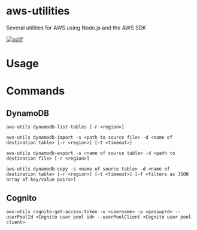 aws-utilities
=============

Several utilities for AWS using Node.js and the AWS SDK

[![oclif](https://img.shields.io/badge/cli-oclif-brightgreen.svg)](https://oclif.io)
<!--[![Version](https://img.shields.io/npm/v/aws-utilities.svg)](https://npmjs.org/package/aws-utilities) --->
<!--[![Downloads/week](https://img.shields.io/npm/dw/aws-utilities.svg)](https://npmjs.org/package/aws-utilities) --->
<!--[![License](https://img.shields.io/npm/l/aws-utilities.svg)](https://github.com/kerueter/aws-utilities/blob/master/package.json) --->

<!-- toc -->
# Usage
<!-- usage -->
# Commands

## DynamoDB

`aws-utils dynamodb-list-tables [-r <region>]`

`aws-utils dynamodb-import -s <path to source file> -d <name of destination table> [-r <region>] [-t <timeout>]`

`aws-utils dynamodb-export -s <name of source table> -d <path to destination file> [-r <region>]`

`aws-utils dynamodb-copy -s <name of source table> -d <name of destination table> [-r <region>] [-t <timeout>] [-f <filters as JSON array of key/value pairs>]`

## Cognito

`aws-utils cognito-get-access-token -u <username> -p <passwprd> --userPoolId <Cognito user pool id> --userPoolClient <Cognito user pool client>`
